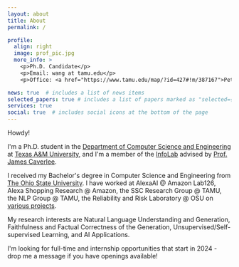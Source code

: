 ```yaml
---
layout: about
title: About
permalink: /

profile:
  align: right
  image: prof_pic.jpg
  more_info: >
    <p>Ph.D. Candidate</p>
    <p>Email: wang at tamu.edu</p>
    <p>Office: <a href="https://www.tamu.edu/map/?id=427#!m/387167">Peterson Building</a> 342</p>

news: true  # includes a list of news items
selected_papers: true # includes a list of papers marked as "selected={true}"
services: true
social: true  # includes social icons at the bottom of the page
---
```


Howdy! 

I'm a Ph.D. student in the <a href="https://engineering.tamu.edu/cse/index.html">Department of Computer Science and Engineering</a> at <a href="https://www.tamu.edu/">Texas A&M University</a>, and I'm a member of the <a href="http://infolab.tamu.edu/">InfoLab</a> advised by <a href="https://people.engr.tamu.edu/caverlee/index.html">Prof. James Caverlee</a>. 

I received my Bachelor's degree in Computer Science and Engineering from <a href="https://www.osu.edu/">The Ohio State University</a>. I have worked at AlexaAI @ Amazon Lab126, Alexa Shopping Research @ Amazon, the SSC Research Group @ TAMU, the NLP Group @ TAMU, the Reliability and Risk Laboratory @ OSU on <a href="https://edillower.github.io/experience/">various projects</a>. 

My research interests are Natural Language Understanding and Generation, Faithfulness and Factual Correctness of the Generation, Unsupervised/Self-supervised Learning, and AI Applications. 

I'm looking for full-time and internship opportunities that start in 2024 - drop me a message if you have openings available!  
